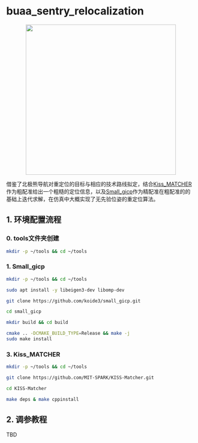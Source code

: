 # buaa_sentry_relocalization

<div style="text-align: center;">
  <img src="../../../images/transistor_code.png" width="400" height="400">
</div>

借鉴了北极熊导航对重定位的目标与相应的技术路线拟定，结合[Kiss_MATCHER](https://github.com/MIT-SPARK/KISS-Matcher)作为粗配准给出一个粗糙的定位信息，以及[Small_gicp](https://github.com/koide3/small_gicp)作为精配准在粗配准的的基础上迭代求解，在仿真中大概实现了无先验位姿的重定位算法。

## 1. 环境配置流程

### 0. tools文件夹创建

```bash
mkdir -p ~/tools && cd ~/tools
```

### 1. Small_gicp

```bash
mkdir -p ~/tools && cd ~/tools
```
```bash
sudo apt install -y libeigen3-dev libomp-dev
```
```bash
git clone https://github.com/koide3/small_gicp.git
```
```bash
cd small_gicp
```
```bash
mkdir build && cd build
```
```bash
cmake .. -DCMAKE_BUILD_TYPE=Release && make -j
sudo make install
```

### 3. Kiss_MATCHER

```bash
mkdir -p ~/tools && cd ~/tools
```
```bash
git clone https://github.com/MIT-SPARK/KISS-Matcher.git
```
```bash
cd KISS-Matcher
```
```bash
make deps & make cppinstall
```

## 2. 调参教程

TBD